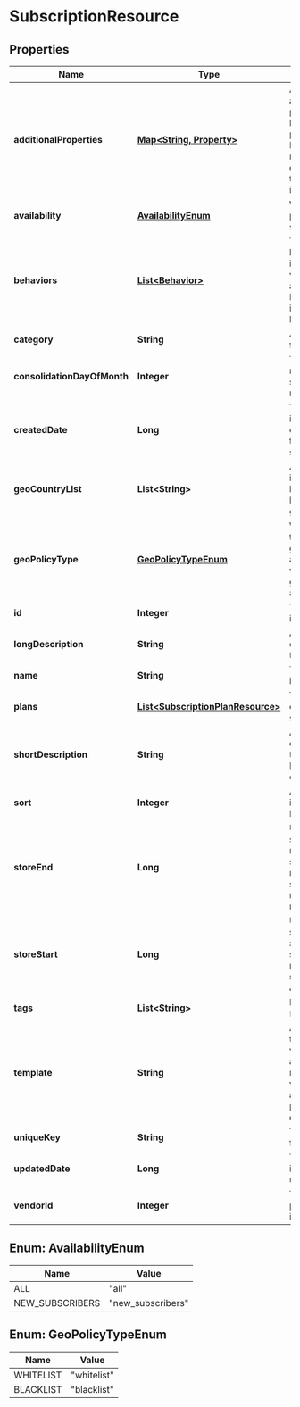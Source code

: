 
# SubscriptionResource

## Properties
Name | Type | Description | Notes
------------ | ------------- | ------------- | -------------
**additionalProperties** | [**Map&lt;String, Property&gt;**](Property.md) | A map of item additional properties, keyed on the property name. Must match the names and types defined in the template for this item type. |  [optional]
**availability** | [**AvailabilityEnum**](#AvailabilityEnum) | Who can purchase this subscription |  [optional]
**behaviors** | [**List&lt;Behavior&gt;**](Behavior.md) | The behaviors linked to the item, describing various options and interactions. May not be included in item lists |  [optional]
**category** | **String** | A category for filtering items |  [optional]
**consolidationDayOfMonth** | **Integer** | The day of the month 1..31 this subscription will renew |  [optional]
**createdDate** | **Long** | The date the item was created, unix timestamp in seconds |  [optional]
**geoCountryList** | **List&lt;String&gt;** | A list of country iso3 codes to include in the blacklist/whitelist geo policy |  [optional]
**geoPolicyType** | [**GeoPolicyTypeEnum**](#GeoPolicyTypeEnum) | Whether to use the geo_country_list as a black list or white list for item geographical availability |  [optional]
**id** | **Integer** | The id of the item |  [optional]
**longDescription** | **String** | A long description of the subscription |  [optional]
**name** | **String** | The name of the item | 
**plans** | [**List&lt;SubscriptionPlanResource&gt;**](SubscriptionPlanResource.md) | The billing options for this subscription |  [optional]
**shortDescription** | **String** | A short description of the subscription.  Max 255 characters |  [optional]
**sort** | **Integer** | A number to use in sorting items.  Default 500 |  [optional]
**storeEnd** | **Long** | Used to schedule removal from store.  Null means the subscription will never be removed |  [optional]
**storeStart** | **Long** | Used to schedule appearance in store.  Null means the subscription will appear now |  [optional]
**tags** | **List&lt;String&gt;** | List of tags used for filtering items |  [optional]
**template** | **String** | An item template this item is validated against. May be null and no validation of additional properties will be done. |  [optional]
**uniqueKey** | **String** | The unique key for the item |  [optional]
**updatedDate** | **Long** | The date the item was last updated |  [optional]
**vendorId** | **Integer** | The vendor who provides the item | 


<a name="AvailabilityEnum"></a>
## Enum: AvailabilityEnum
Name | Value
---- | -----
ALL | &quot;all&quot;
NEW_SUBSCRIBERS | &quot;new_subscribers&quot;


<a name="GeoPolicyTypeEnum"></a>
## Enum: GeoPolicyTypeEnum
Name | Value
---- | -----
WHITELIST | &quot;whitelist&quot;
BLACKLIST | &quot;blacklist&quot;




